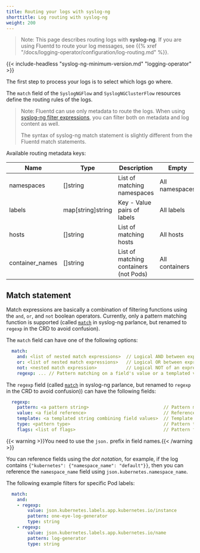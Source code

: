 ```yaml
---
title: Routing your logs with syslog-ng
shorttitle: Log routing with syslog-ng
weight: 200
---
```


> Note: This page describes routing logs with **syslog-ng**. If you are using Fluentd to route your log messages, see {{% xref "/docs/logging-operator/configuration/log-routing.md" %}}.

{{< include-headless "syslog-ng-minimum-version.md" "logging-operator" >}}

The first step to process your logs is to select which logs go where.

The `match` field of the `SyslogNGFlow` and `SyslogNGClusterFlow` resources define the routing rules of the logs.

> Note: Fluentd can use only metadata to route the logs. When using [syslog-ng filter expressions](https://www.syslog-ng.com/technical-documents/doc/syslog-ng-open-source-edition/3.37/administration-guide/65#TOPIC-1829159), you can filter both on metadata and log content as well.
>
> The syntax of syslog-ng match statement is slightly different from the Fluentd match statements.

Available routing metadata keys:

| Name | Type | Description | Empty |
|------|------|-------------|-------|
| namespaces | []string | List of matching namespaces | All namespaces |
| labels | map[string]string | Key - Value pairs of labels | All labels |
| hosts | []string | List of matching hosts | All hosts |
| container_names | []string | List of matching containers (not Pods) | All containers |

## Match statement

Match expressions are basically a combination of filtering functions using the `and`, `or`, and `not` boolean operators.
Currently, only a pattern matching function is supported (called [`match`](https://www.syslog-ng.com/technical-documents/doc/syslog-ng-open-source-edition/3.37/administration-guide/68#TOPIC-1829171) in syslog-ng parlance, but renamed to `regexp` in the CRD to avoid confusion).

The `match` field can have one of the following options:

```yaml
  match:
    and: <list of nested match expressions>  // Logical AND between expressions
    or: <list of nested match expressions>   // Logical OR between expressions
    not: <nested match expression>           // Logical NOT of an expression
    regexp: ... // Pattern matching on a field's value or a templated value
```

The `regexp` field (called [`match`](https://www.syslog-ng.com/technical-documents/doc/syslog-ng-open-source-edition/3.37/administration-guide/68#TOPIC-1829171) in syslog-ng parlance, but renamed to `regexp` in the CRD to avoid confusion)) can have the following fields:

```yaml
  regexp:
    pattern: <a pattern string>                            // Pattern match against, e.g. "my-app-\d+". The pattern's type is determined by the type field.
    value: <a field reference>                             // Reference to a field whose value to match. If this field is set, the template field cannot be used.
    template: <a templated string combining field values>  // Template expression whose value to match. If this field is set, the value field cannot be used. For more info, see https://www.syslog-ng.com/technical-documents/doc/syslog-ng-open-source-edition/3.37/administration-guide/74#TOPIC-1829197
    type: <pattern type>                                   // Pattern type. Default is PCRE. For more info, see https://www.syslog-ng.com/technical-documents/doc/syslog-ng-open-source-edition/3.37/administration-guide/81#TOPIC-1829223
    flags: <list of flags>                                 // Pattern flags. For more info, see https://www.syslog-ng.com/technical-documents/doc/syslog-ng-open-source-edition/3.37/administration-guide/81#TOPIC-1829224
```

{{< warning >}}You need to use the `json.` prefix in field names.{{< /warning >}}

You can reference fields using the *dot notation*, for example, if the log contains `{"kubernetes": {"namespace_name": "default"}}`, then you can reference the `namespace_name` field using `json.kubernetes.namespace_name`.

The following example filters for specific Pod labels:

```yaml
  match:
    and:
    - regexp:
        value: json.kubernetes.labels.app.kubernetes.io/instance
        pattern: one-eye-log-generator
        type: string
    - regexp:
        value: json.kubernetes.labels.app.kubernetes.io/name
        pattern: log-generator
        type: string
```

<!-- FIXME adapt Fluentd examples/add syslog-ng specific ones -->

